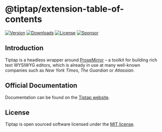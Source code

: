 # @tiptap/extension-table-of-contents

[![Version](https://img.shields.io/npm/v/@tiptap/extension-table-of-contents.svg?label=version)](https://www.npmjs.com/package/@tiptap/extension-table-of-contents)
[![Downloads](https://img.shields.io/npm/dm/@tiptap/extension-table-of-contents.svg)](https://npmcharts.com/compare/tiptap?minimal=true)
[![License](https://img.shields.io/npm/l/@tiptap/extension-table-of-contents.svg)](https://www.npmjs.com/package/@tiptap/extension-table-of-contents)
[![Sponsor](https://img.shields.io/static/v1?label=Sponsor&message=%E2%9D%A4&logo=GitHub)](https://github.com/sponsors/ueberdosis)

## Introduction

Tiptap is a headless wrapper around [ProseMirror](https://ProseMirror.net) – a toolkit for building rich text WYSIWYG editors, which is already in use at many well-known companies such as _New York Times_, _The Guardian_ or _Atlassian_.

## Official Documentation

Documentation can be found on the [Tiptap website](https://tiptap.dev).

## License

Tiptap is open sourced software licensed under the [MIT license](https://github.com/ueberdosis/tiptap/blob/main/LICENSE.md).

